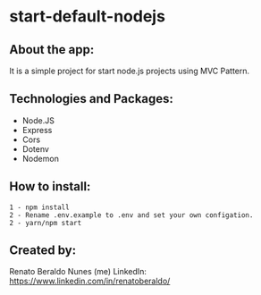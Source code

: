 # start-default-nodejs

## About the app:

It is a simple project for start node.js projects using MVC Pattern.

## Technologies and Packages:

- Node.JS
- Express
- Cors
- Dotenv
- Nodemon

## How to install:

```
1 - npm install
2 - Rename .env.example to .env and set your own configation.
2 - yarn/npm start
```

## Created by:

Renato Beraldo Nunes (me)
LinkedIn: https://www.linkedin.com/in/renatoberaldo/
